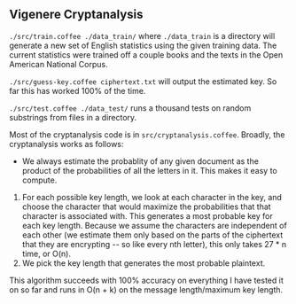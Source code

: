 Vigenere Cryptanalysis
----------------------

`./src/train.coffee ./data_train/` where `./data_train` is a directory will generate a new set of English statistics using the given training data. The current statistics were trained off a couple books and the texts in the Open American National Corpus.

`./src/guess-key.coffee ciphertext.txt` will output the estimated key. So far this has worked 100% of the time.

`./src/test.coffee ./data_test/` runs a thousand tests on random substrings from files in a directory.

Most of the cryptanalysis code is in `src/cryptanalysis.coffee`. Broadly, the cryptanalysis works as follows:
  - We always estimate the probablity of any given document as the product of the probabilities of all the letters in it. This makes it easy to compute.
  1. For each possible key length, we look at each character in the key, and choose the character that would maximize the probabilities that that character is associated with. This generates a most probable key for each key length. Because we assume the characters are independent of each other (we estimate them only based on the parts of the ciphertext that they are encrypting -- so like every nth letter), this only takes 27 * n time, or O(n).
  2. We pick the key length that generates the most probable plaintext.

This algorithm succeeds with 100% accuracy on everything I have tested it on so far and runs in O(n + k) on the message length/maximum key length.
